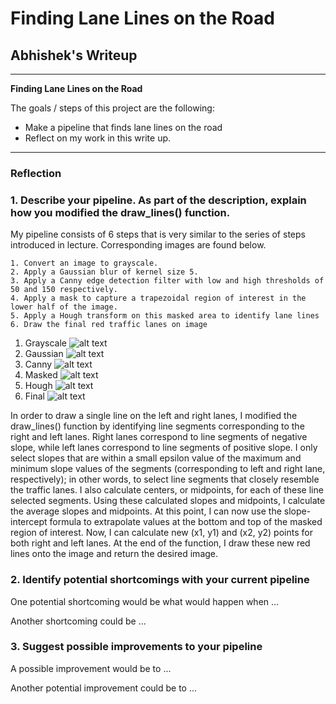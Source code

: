 # **Finding Lane Lines on the Road** 

## Abhishek's Writeup

---

**Finding Lane Lines on the Road**

The goals / steps of this project are the following:
* Make a pipeline that finds lane lines on the road
* Reflect on my work in this write up. 


[//]: # (Image References)

[image1]: /test_output_images/gray/Gray-solidWhiteCurve.jpg "Grayscale"
[image2]: /test_output_images/gaussian/Gaussian-solidWhiteCurve.jpg "Gaussian"
[image3]: /test_output_images/canny/Canny-solidWhiteCurve.jpg "Canny"
[image4]: /test_output_images/masked/Masked-solidWhiteCurve.jpg "Masked"
[image5]: /test_output_images/hough/Hough-solidWhiteCurve.jpg "Hough"
[image6]: /test_output_images/Lane-solidWhiteCurve.jpg "Final"

---

### Reflection

### 1. Describe your pipeline. As part of the description, explain how you modified the draw_lines() function.

My pipeline consists of 6 steps that is very similar to the series of steps introduced in lecture. Corresponding images are found below. 

    1. Convert an image to grayscale. 
    2. Apply a Gaussian blur of kernel size 5. 
    3. Apply a Canny edge detection filter with low and high thresholds of 50 and 150 respectively. 
    4. Apply a mask to capture a trapezoidal region of interest in the lower half of the image.
    5. Apply a Hough transform on this masked area to identify lane lines
    6. Draw the final red traffic lanes on image

1. Grayscale ![alt text][image1]
2. Gaussian ![alt text][image2]
3. Canny ![alt text][image3]
4. Masked ![alt text][image4]
5. Hough ![alt text][image5]
6. Final ![alt text][image6]

In order to draw a single line on the left and right lanes, I modified the draw_lines() function by identifying line segments corresponding to the right and left lanes. Right lanes correspond to line segments of negative slope, while left lanes correspond to line segments of positive slope. I only select slopes that are within a small epsilon value of the maximum and minimum slope values of the segments (corresponding to left and right lane, respectively); in other words, to select line segments that closely resemble the traffic lanes. I also calculate centers, or midpoints, for each of these line selected segments. Using these calculated slopes and midpoints, I calculate the average slopes and midpoints. At this point, I can now use the slope-intercept formula to extrapolate values at the bottom and top of the masked region of interest. Now, I can calculate new (x1, y1) and (x2, y2) points for both right and left lanes. At the end of the function, I draw these new red lines onto the image and return the desired image. 


### 2. Identify potential shortcomings with your current pipeline

One potential shortcoming would be what would happen when ... 

Another shortcoming could be ...


### 3. Suggest possible improvements to your pipeline

A possible improvement would be to ...

Another potential improvement could be to ...
